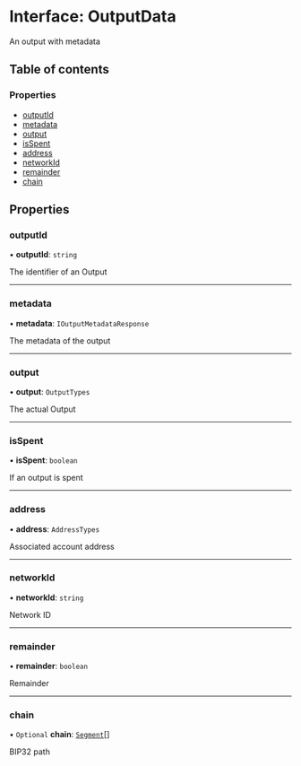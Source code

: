 # Interface: OutputData

An output with metadata

## Table of contents

### Properties

- [outputId](OutputData.md#outputid)
- [metadata](OutputData.md#metadata)
- [output](OutputData.md#output)
- [isSpent](OutputData.md#isspent)
- [address](OutputData.md#address)
- [networkId](OutputData.md#networkid)
- [remainder](OutputData.md#remainder)
- [chain](OutputData.md#chain)

## Properties

### outputId

• **outputId**: `string`

The identifier of an Output

---

### metadata

• **metadata**: `IOutputMetadataResponse`

The metadata of the output

---

### output

• **output**: `OutputTypes`

The actual Output

---

### isSpent

• **isSpent**: `boolean`

If an output is spent

---

### address

• **address**: `AddressTypes`

Associated account address

---

### networkId

• **networkId**: `string`

Network ID

---

### remainder

• **remainder**: `boolean`

Remainder

---

### chain

• `Optional` **chain**: [`Segment`](Segment.md)[]

BIP32 path
